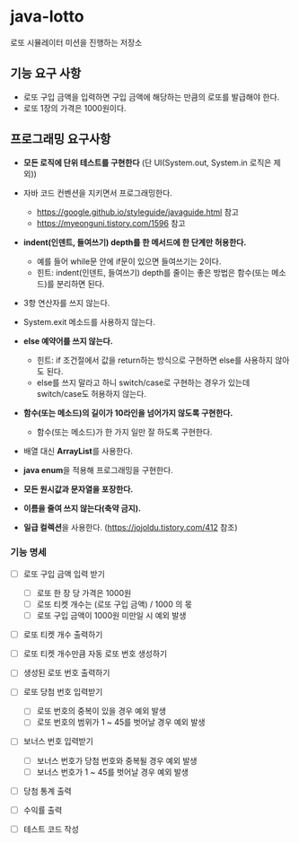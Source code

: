 # java-lotto
로또 시뮬레이터 미션을 진행하는 저장소

## 기능 요구 사항
* 로또 구입 금액을 입력하면 구입 금액에 해당하는 만큼의 로또를 발급해야 한다.
* 로또 1장의 가격은 1000원이다.

## 프로그래밍 요구사항 
* **모든 로직에 단위 테스트를 구현한다** (단 UI(System.out, System.in 로직은 제외))
* 자바 코드 컨벤션을 지키면서 프로그래밍한다.
    * https://google.github.io/styleguide/javaguide.html 참고
    * https://myeonguni.tistory.com/1596 참고
    
* **indent(인덴트, 들여쓰기) depth를 한 메서드에 한 단계만 허용한다.**
    * 예를 들어 while문 안에 if문이 있으면 들여쓰기는 2이다.
    * 힌트: indent(인덴트, 들여쓰기) depth를 줄이는 좋은 방법은 함수(또는 메소드)를 분리하면 된다.
    
* 3항 연산자를 쓰지 않는다.
* System.exit 메소드를 사용하지 않는다.
* **else 예약어를 쓰지 않는다.**
    * 힌트: if 조건절에서 값을 return하는 방식으로 구현하면 else를 사용하지 않아도 된다.
    * else를 쓰지 말라고 하니 switch/case로 구현하는 경우가 있는데 switch/case도 허용하지 않는다.
    
* **함수(또는 메소드)의 길이가 10라인을 넘어가지 않도록 구현한다.**
    * 함수(또는 메소드)가 한 가지 일만 잘 하도록 구현한다.
    
* 배열 대신 **ArrayList**를 사용한다.
* **java enum**을 적용해 프로그래밍을 구현한다.
* **모든 원시값과 문자열을 포장한다.**
* **이름을 줄여 쓰지 않는다(축약 금지).**
* **일급 컬렉션**을 사용한다. (https://jojoldu.tistory.com/412 참조)

### 기능 명세
-[ ] 로또 구입 금액 입력 받기
  -[ ] 로또 한 장 당 가격은 1000원
  -[ ] 로또 티켓 개수는 (로또 구입 금액) / 1000 의 몫
  -[ ] 로또 구입 금액이 1000원 미만일 시 예외 발생
-[ ] 로또 티켓 개수 출력하기
-[ ] 로또 티켓 개수만큼 자동 로또 번호 생성하기
-[ ] 생성된 로또 번호 출력하기
-[ ] 로또 당첨 번호 입력받기
  -[ ] 로또 번호의 중복이 있을 경우 예외 발생
  -[ ] 로또 번호의 범위가 1 ~ 45를 벗어날 경우 예외 발생
-[ ] 보너스 번호 입력받기
  -[ ] 보너스 번호가 당첨 번호와 중복될 경우 예외 발생
  -[ ] 보너스 번호가 1 ~ 45를 벗어날 경우 예외 발생
-[ ] 당첨 통계 출력
-[ ] 수익률 출력
-[ ] 테스트 코드 작성



    

